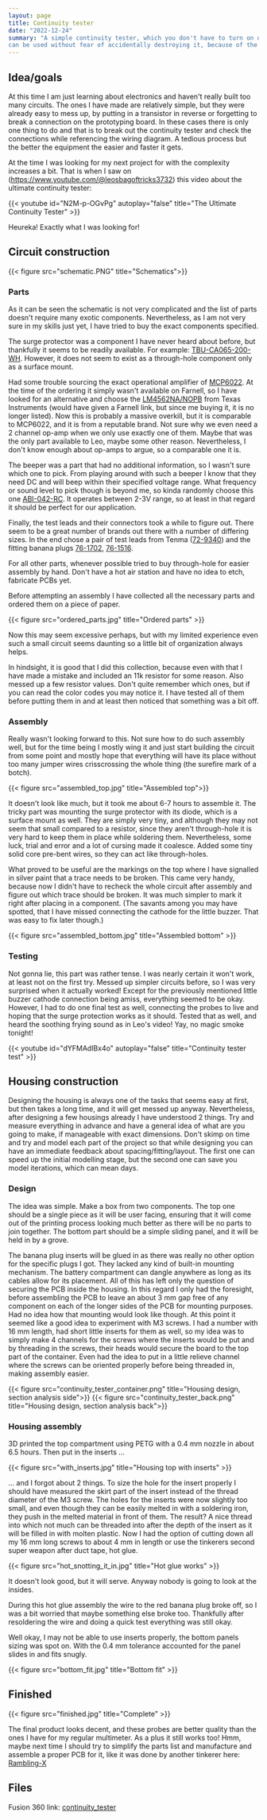 ```yaml
---
layout: page
title: Continuity tester
date: "2022-12-24"
summary: "A simple continuity tester, which you don't have to turn on or off, it is nearly instantaneous in its response and
can be used without fear of accidentally destroying it, because of the built in safety features."
---
```


## Idea/goals

At this time I am just learning about electronics and haven't really built too many circuits.
The ones I have made are relatively simple, but they were already easy to mess up, by putting in
a transistor in reverse or forgetting to break a connection on the prototyping board. In these cases
there is only one thing to do and that is to break out the continuity tester and check the connections
while referencing the wiring diagram. A tedious process but the better the equipment the easier and faster
it gets.

At the time I was looking for my next project for with the complexity increases a bit. That is when I saw
on (https://www.youtube.com/@leosbagoftricks3732) this video about the ultimate continuity tester:

{{< youtube id="N2M-p-OGvPg" autoplay="false" title="The Ultimate Continuity Tester" >}}

Heureka! Exactly what I was looking for!

## Circuit construction

{{< figure src="schematic.PNG" title="Schematics">}}

### Parts

As it can be seen the schematic is not very complicated and the list of parts doesn't require many
exotic components. Nevertheless, as I am not very sure in my skills just yet, I have tried to buy the exact
components specified.

The surge protector was a component I have never heard about before, but thankfully it seems to be readily available. For
example: [TBU-CA065-200-WH](https://uk.farnell.com/bourns/tbu-ca065-200-wh/high-speed-protector-ic-300vac/dp/1833393?st=TBU-CA065-200-WH).
However, it does not seem to exist as a through-hole component only as a surface mount.

Had some trouble sourcing the exact operational amplifier of [MCP6022](https://www.microchip.com/en-us/product/MCP6022).
At the time of the ordering it simply wasn't available on Farnell, so I have looked for an alternative and choose the
[LM4562NA/NOPB](https://www.ti.com/product/LM4562/part-details/LM4562NA/NOPB) from Texas Instruments (would have given a Farnell link,
but since me buying it, it is no longer listed). Now this is probably a massive overkill, but it is comparable to MCP6022,
and it is from a reputable brand. Not sure why we even need a 2 channel op-amp when we only use exactly one of them. Maybe that
was the only part available to Leo, maybe some other reason. Nevertheless, I don't know enough about op-amps to argue, so a comparable
one it is.

The beeper was a part that had no additional information, so I wasn't sure which one to pick. From playing around with such a beeper I know
that they need DC and will beep within their specified voltage range. What frequency or sound level to pick though is beyond me, so kinda randomly
choose this one [ABI-042-RC](https://uk.farnell.com/pro-signal/abi-042-rc/indicator-audio/dp/1827949?st=abi-042-rc). It operates between 2-3V
range, so at least in that regard it should be perfect for our application.

Finally, the test leads and their connectors took a while to figure out. There seem to be a great number of brands out there with a number
of differing sizes. In the end chose a pair of test leads from Tenma ([72-9340](https://uk.farnell.com/tenma/72-9340/test-leads/dp/3409779?st=72-9340))
and the fitting banana plugs [76-1702](https://uk.farnell.com/tenma/76-1702/banana-jack-4mm-25a-solder-red/dp/2729461),
[76-1516](https://uk.farnell.com/tenma/76-1516/banana-jack-4mm-25a-solder-blk/dp/2729460).

For all other parts, whenever possible tried to buy through-hole for easier assembly by hand. Don't have a hot air station and have no idea to
etch, fabricate PCBs yet.

Before attempting an assembly I have collected all the necessary parts and ordered them on a piece of paper.

{{< figure src="ordered_parts.jpg" title="Ordered parts" >}}

Now this may seem excessive perhaps, but with my limited experience even such a small circuit seems daunting so a little bit of organization always helps.

In hindsight, it is good that I did this collection, because even with that I have made a mistake and included an 11k resistor for some reason. Also messed
up a few resistor values. Don't quite remember which ones, but if you can read the color codes you may notice it. I have tested all of them before putting them in
and at least then noticed that something was a bit off.

### Assembly

Really wasn't looking forward to this. Not sure how to do such assembly well, but for the time being I mostly wing it and just start building the circuit from some
point and mostly hope that everything will have its place without too many jumper wires crisscrossing the whole thing (the surefire mark of a botch).

{{< figure src="assembled_top.jpg" title="Assembled top">}}

It doesn't look like much, but it took me about 6-7 hours to assemble it. The tricky part was mounting the surge protector with its diode, which is a surface mount
as well. They are simply very tiny, and although they may not seem that small compared to a resistor, since they aren't through-hole it is very
hard to keep them in place while soldering them. Nevertheless, some luck, trial and error and a lot of cursing made it coalesce. Added some tiny solid core pre-bent
wires, so they can act like through-holes.

What proved to be useful are the markings on the top where I have signalled in silver paint that a trace needs to be broken. This came very handy, because now I didn't have
to recheck the whole circuit after assembly and figure out which trace should be broken. It was much simpler to mark it right after placing in a component.
(The savants among you may have spotted, that I have missed connecting the cathode for the little buzzer. That was easy to fix later though.)

{{< figure src="assembled_bottom.jpg" title="Assembled bottom" >}}

### Testing

Not gonna lie, this part was rather tense. I was nearly certain it won't work, at least not on the first try.
Messed up simpler circuits before, so I was very surprised when it actually worked!
Except for the previously mentioned little buzzer cathode connection being amiss, everything seemed to be okay.
However, I had to do one final test as well, connecting the probes to live and hoping that the surge protection works as it should. Tested that as well, and heard the
soothing frying sound as in Leo's video! Yay, no magic smoke tonight!

{{< youtube id="dYFMAdlBx4o" autoplay="false" title="Continuity tester test" >}}

## Housing construction

Designing the housing is always one of the tasks that seems easy at first, but then takes a long time, and it will get messed up anyway.
Nevertheless, after designing a few housings already I have understood 2 things. Try and measure everything in advance and have a general idea
of what are you going to make, if manageable with exact dimensions. Don't skimp on time and try and model each part of the project so that
while designing you can have an immediate feedback about spacing/fitting/layout. The first one can speed up the initial modelling stage, but
the second one can save you model iterations, which can mean days.

### Design

The idea was simple. Make a box from two components. The top one should be a single piece as it will be user facing, ensuring that it will come out of the
printing process looking much better as there will be no parts to join together. The bottom part should be a simple sliding panel, and it will be held in by
a grove.

The banana plug inserts will be glued in as there was really no other option for the specific plugs I got. They lacked any kind of built-in mounting mechanism.
The battery compartment can dangle anywhere as long as its cables allow for its placement. All of this has left only the question of securing the PCB inside the
housing. In this regard I only had the foresight, before assembling the PCB to leave an about 3 mm gap free of any component on each of the longer sides of the PCB
for mounting purposes. Had no idea how that mounting would look like though. At this point it seemed like a good idea to experiment with M3 screws. I had a number
with 16 mm length, had short little inserts for them as well, so my idea was to simply make 4 channels for the screws where the inserts would be put and by threading
in the screws, their heads would secure the board to the top part of the container. Even had the idea to put in a little relieve channel where the screws can be
oriented properly before being threaded in, making assembly easier.

{{< figure src="continuity_tester_container.png" title="Housing design, section analysis side">}}
{{< figure src="continuity_tester_back.png" title="Housing design, section analysis back">}}

### Housing assembly

3D printed the top compartment using PETG with a 0.4 mm nozzle in about 6.5 hours. Then put in the inserts ...

{{< figure src="with_inserts.jpg" title="Housing top with inserts" >}}

... and I forgot about 2 things. To size the hole for the insert properly I should have measured the skirt part of the insert instead of the thread diameter of the
M3 screw. The holes for the inserts were now slightly too small, and even though they can be easily melted in with a soldering iron, they push in the melted material
in front of them. The result? A nice thread into which not much can be threaded into after the depth of the insert as it will be filled in with molten plastic.
Now I had the option of cutting down all my 16 mm long screws to about 4 mm in length or use the tinkerers second super weapon after duct tape, hot glue.

{{< figure src="hot_snotting_it_in.jpg" title="Hot glue works" >}}

It doesn't look good, but it will serve. Anyway nobody is going to look at the insides.

During this hot glue assembly the wire to the red banana plug broke off, so I was a bit worried that maybe something else broke too. Thankfully after resoldering
the wire and doing a quick test everything was still okay.

Well okay, I may not be able to use inserts properly, the bottom panels sizing was spot on. With the 0.4 mm tolerance accounted for the panel slides in and fits snugly.

{{< figure src="bottom_fit.jpg" title="Bottom fit" >}}

## Finished

{{< figure src="finished.jpg" title="Complete" >}}

The final product looks decent, and these probes are better quality than the ones I have for my regular multimeter. As a plus it still works too!
Hmm, maybe next time I should try to simplify the parts list and manufacture and assemble a proper PCB for it, like it was done by another tinkerer here:
[Rambling-X](https://www.xul.it/blog/index.php/2020/08/15/the-ultimate-continuity-tester/)

## Files

Fusion 360 link: [continuity_tester](https://drive.google.com/file/d/1AYKLTY1WsCro7yqIfCKtCrVmeBVhTsN-/view?usp=share_link)